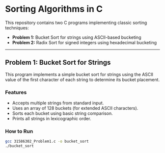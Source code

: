 # Sorting Algorithms in C

This repository contains two C programs implementing classic sorting techniques:

- **Problem 1:** Bucket Sort for strings using ASCII-based bucketing
- **Problem 2:** Radix Sort for signed integers using hexadecimal bucketing

---

## Problem 1: Bucket Sort for Strings

This program implements a simple bucket sort for strings using the ASCII value of the first character of each string to determine its bucket placement.

### Features
- Accepts multiple strings from standard input.
- Uses an array of 128 buckets (for extended ASCII characters).
- Sorts each bucket using basic string comparison.
- Prints all strings in lexicographic order.

### How to Run
```bash
gcc 31586302_Problem1.c -o bucket_sort
./bucket_sort
